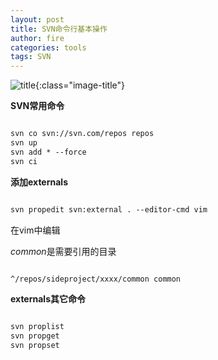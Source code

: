 ```yaml
---
layout: post
title: SVN命令行基本操作
author: fire
categories: tools 
tags: SVN
---
```


![title](https://sideproject.cn/images/title/title_008.jpg){:class="image-title"}

**SVN常用命令**

```xml

svn co svn://svn.com/repos repos
svn up 
svn add * --force
svn ci 

```

**添加externals**

```xml

svn propedit svn:external . --editor-cmd vim

```

在vim中编辑

*common*是需要引用的目录

```xml

^/repos/sideproject/xxxx/common common

```

**externals其它命令**

```xml

svn proplist
svn propget
svn propset

```